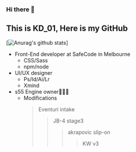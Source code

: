 ### Hi there 👋
    
This is KD_01, Here is my GitHub
----

[![Anurag's github stats](https://github-readme-stats.vercel.app/api?username=lik1rose)]


* Front-End developer at SafeCode in Melbourne
    * CSS/Sass
    * npm/node
* UI/UX designer
    * Ps/Id/Ai/Lr
    * Xmind
* s55 Engine owner👨🏻‍🔧
    * Modifications
      >Eventuri intake
      >>JB-4 stage3
      >>>akrapovic slip-on
      >>>>KW v3





<!--
**lik1rose/lik1rose** is a ✨ _special_ ✨ repository because its `README.md` (this file) appears on your GitHub profile.

Here are some ideas to get you started:

- 🔭 I’m currently working on ...
- 🌱 I’m currently learning ...
- 👯 I’m looking to collaborate on ...
- 🤔 I’m looking for help with ...
- 💬 Ask me about ...
- 📫 How to reach me: ...
- 😄 Pronouns: ...
- ⚡ Fun fact: ...
-->
